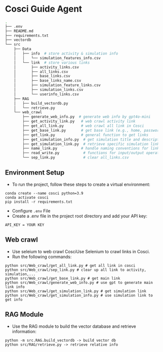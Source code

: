# Cosci Guide Agent
```bash
.
├── .env
├── README.md
├── requirements.txt
├── vectordb
└── src
    ├── Data
    │   ├── info  # store activity & simulation info
    │   │   └── simulation_features_info.csv
    │   └── link  # store various links
    │       ├── activity_links.csv
    │       ├── all_links.csv
    │       ├── base_links.csv
    │       ├── base_links_name.csv
    │       ├── simulation_feature_links.csv
    │       ├── simulation_links.csv
    │       └── userinfo_links.csv
    ├── RAG
    │   ├── build_vectordb.py
    │   └── retrieve.py
    └── web_crawl
        ├── generate_web_info.py  # generate web info by gpt4o-mini
        ├── get_activity_link.py   # web crawl activity link
        ├── get_all_link.py        # web crawl all link in Cosci
        ├── get_base_link.py       # get base link (e.g., home, password...)
        ├── get_link.py            # general function to get links
        ├── get_simulation_info.py  # get simulation title and description
        ├── get_simulation_link.py  # retrieve specific simulation links
        ├── name_link.py           # handle naming conventions for links
        ├── read_write.py           # functions for input/output operations
        └── sep_link.py             # clear all_links.csv
```

## Environment Setup
- To run the project, follow these steps to create a virtual environment:
```
conda create --name cosci python=3.9
conda activate cosci
pip install -r requirements.txt
```

- Configure `.env` File
- Create a .env file in the project root directory and add your API key:
```
API_KEY = YOUR KEY
```

## Web crawl
- Use seleium to web crawl CosciUse Selenium to crawl links in Cosci. 
- Run the following commands:

```
python src/Web_crawl/get_all_link.py # get all link in cosci
python src/Web_crawl/sep_link.py # clear up all link to activity, simulation,...
python src/Web_crawl/get_base_link.py # get main link
python src/Web_crawl/generate_web_info.py # use gpt to generate main link info
python src/Web_crawl/get_simulation_link.py # get simulation link
python src/Web_crawl/get_simulation_info.py # use simulation link to get info
```

## RAG Module
- Use the RAG module to build the vector database and retrieve information:

```
python -m src.RAG.build_vectordb -> build vector db
python src/RAG/retrieve.py -> retrieve relative info
```